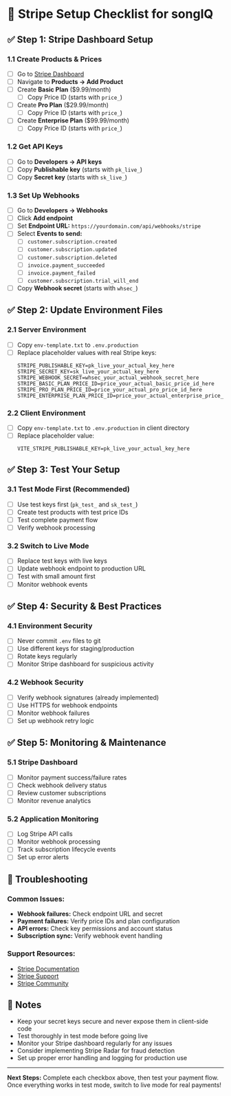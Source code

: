 # 🚀 Stripe Setup Checklist for songIQ

## ✅ Step 1: Stripe Dashboard Setup

### 1.1 Create Products & Prices
- [ ] Go to [Stripe Dashboard](https://dashboard.stripe.com/)
- [ ] Navigate to **Products → Add Product**
- [ ] Create **Basic Plan** ($9.99/month)
  - [ ] Copy Price ID (starts with `price_`)
- [ ] Create **Pro Plan** ($29.99/month)
  - [ ] Copy Price ID (starts with `price_`)
- [ ] Create **Enterprise Plan** ($99.99/month)
  - [ ] Copy Price ID (starts with `price_`)

### 1.2 Get API Keys
- [ ] Go to **Developers → API keys**
- [ ] Copy **Publishable key** (starts with `pk_live_`)
- [ ] Copy **Secret key** (starts with `sk_live_`)

### 1.3 Set Up Webhooks
- [ ] Go to **Developers → Webhooks**
- [ ] Click **Add endpoint**
- [ ] Set **Endpoint URL:** `https://yourdomain.com/api/webhooks/stripe`
- [ ] Select **Events to send:**
  - [ ] `customer.subscription.created`
  - [ ] `customer.subscription.updated`
  - [ ] `customer.subscription.deleted`
  - [ ] `invoice.payment_succeeded`
  - [ ] `invoice.payment_failed`
  - [ ] `customer.subscription.trial_will_end`
- [ ] Copy **Webhook secret** (starts with `whsec_`)

## ✅ Step 2: Update Environment Files

### 2.1 Server Environment
- [ ] Copy `env-template.txt` to `.env.production`
- [ ] Replace placeholder values with real Stripe keys:
  ```
  STRIPE_PUBLISHABLE_KEY=pk_live_your_actual_key_here
  STRIPE_SECRET_KEY=sk_live_your_actual_key_here
  STRIPE_WEBHOOK_SECRET=whsec_your_actual_webhook_secret_here
  STRIPE_BASIC_PLAN_PRICE_ID=price_your_actual_basic_price_id_here
  STRIPE_PRO_PLAN_PRICE_ID=price_your_actual_pro_price_id_here
  STRIPE_ENTERPRISE_PLAN_PRICE_ID=price_your_actual_enterprise_price_id_here
  ```

### 2.2 Client Environment
- [ ] Copy `env-template.txt` to `.env.production` in client directory
- [ ] Replace placeholder value:
  ```
  VITE_STRIPE_PUBLISHABLE_KEY=pk_live_your_actual_key_here
  ```

## ✅ Step 3: Test Your Setup

### 3.1 Test Mode First (Recommended)
- [ ] Use test keys first (`pk_test_` and `sk_test_`)
- [ ] Create test products with test price IDs
- [ ] Test complete payment flow
- [ ] Verify webhook processing

### 3.2 Switch to Live Mode
- [ ] Replace test keys with live keys
- [ ] Update webhook endpoint to production URL
- [ ] Test with small amount first
- [ ] Monitor webhook events

## ✅ Step 4: Security & Best Practices

### 4.1 Environment Security
- [ ] Never commit `.env` files to git
- [ ] Use different keys for staging/production
- [ ] Rotate keys regularly
- [ ] Monitor Stripe dashboard for suspicious activity

### 4.2 Webhook Security
- [ ] Verify webhook signatures (already implemented)
- [ ] Use HTTPS for webhook endpoints
- [ ] Monitor webhook failures
- [ ] Set up webhook retry logic

## ✅ Step 5: Monitoring & Maintenance

### 5.1 Stripe Dashboard
- [ ] Monitor payment success/failure rates
- [ ] Check webhook delivery status
- [ ] Review customer subscriptions
- [ ] Monitor revenue analytics

### 5.2 Application Monitoring
- [ ] Log Stripe API calls
- [ ] Monitor webhook processing
- [ ] Track subscription lifecycle events
- [ ] Set up error alerts

## 🔧 Troubleshooting

### Common Issues:
- **Webhook failures:** Check endpoint URL and secret
- **Payment failures:** Verify price IDs and plan configuration
- **API errors:** Check key permissions and account status
- **Subscription sync:** Verify webhook event handling

### Support Resources:
- [Stripe Documentation](https://stripe.com/docs)
- [Stripe Support](https://support.stripe.com/)
- [Stripe Community](https://community.stripe.com/)

## 📝 Notes

- Keep your secret keys secure and never expose them in client-side code
- Test thoroughly in test mode before going live
- Monitor your Stripe dashboard regularly for any issues
- Consider implementing Stripe Radar for fraud detection
- Set up proper error handling and logging for production use

---

**Next Steps:** Complete each checkbox above, then test your payment flow. Once everything works in test mode, switch to live mode for real payments!
